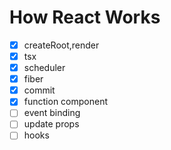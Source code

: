 # How React Works

- [x] createRoot,render
- [x] tsx
- [x] scheduler
- [x] fiber
- [x] commit
- [x] function component
- [ ] event binding
- [ ] update props
- [ ] hooks